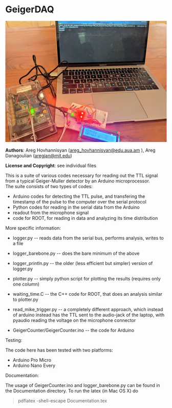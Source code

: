 # GeigerDAQ


![Image of a typical setup](pictures/image.jpg)

__Authors__:  Areg Hovhannisyan (areg_hovhannisyan@edu.aua.am ), Areg Danagoulian (aregjan@mit.edu)

__License and Copyright__: see individual files

This is a suite of various codes necessary for reading out the TTL signal from a typical Geiger-Muller detector by an Arduino microprocessor.  
The suite consists of two types of codes:


 * Arduino codes for detecting the TTL pulse, and transfering the timestamp of the pulse to the computer over the serial protocol
 * Python codes for reading in the serial data from the Arduino
 * readout from the microphone signal
 * code for ROOT, for reading in data and analyzing its time distribution

 More specific information:

 * logger.py -- reads data from the serial bus, performs analysis, writes to a file
 * logger\_barebone.py -- does the bare minimum of the above
 * logger\_println.py -- the older (less efficient but simpler) version of logger.py
 * plotter.py -- simply python script for plotting the results (requires only one column)
 * waiting_time.C -- the C++ code for ROOT, that does an analysis similar to plotter.py
 * read\_mike\_trigger.py -- a completely different approach, which instead of arduino instead has the TTL sent to the audio-jack of the laptop, with pyaudio reading the voltage on the microphone connector

 * GeigerCounter/GeigerCounter.ino -- the code for Arduino

 Testing:

 The code here has been tested with two platforms:
  * Arduino Pro Micro
  * Arduino Nano Every
  

Documentation:

The usage of GeigerCounter.ino and logger\_barebone.py can be found in the Documentation directory.  To run the latex (in Mac OS X) do
> pdflatex -shell-escape Documentation.tex 
